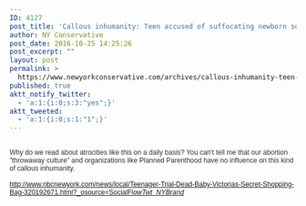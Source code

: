 ```yaml
---
ID: 4127
post_title: 'Callous inhumanity: Teen accused of suffocating newborn son, then going shopping #PlannedParentHood #tcot'
author: NY Conservative
post_date: 2016-10-25 14:25:26
post_excerpt: ""
layout: post
permalink: >
  https://www.newyorkconservative.com/archives/callous-inhumanity-teen-accused-of-suffocating-newborn-son-then-going-shopping-plannedparenthood-tcot/
published: true
aktt_notify_twitter:
  - 'a:1:{i:0;s:3:"yes";}'
aktt_tweeted:
  - 'a:1:{i:0;s:1:"1";}'
---
```

<p><img src="http://www.newyorkconservative.com/wp-content/uploads/2015/07/073115_1209_Callousinhu1.jpg" alt="" />
	</p><p><span style="color:#292f33;font-family:Helvetica;font-size:9pt">Why do we read about atrocities like this on a daily basis? You can't tell me that our abortion "throwaway culture" and organizations like Planned Parenthood have no influence on this kind of callous inhumanity.
</span></p><p><a href="http://www.nbcnewyork.com/news/local/Teenager-Trial-Dead-Baby-Victorias-Secret-Shopping-Bag-320192671.html?_osource=SocialFlowTwt_NYBrand"><span style="font-family:Helvetica;font-size:9pt">http://www.nbcnewyork.com/news/local/Teenager-Trial-Dead-Baby-Victorias-Secret-Shopping-Bag-320192671.html?_osource=SocialFl<em>owTwt_NYBrand</em></span></a></p>
